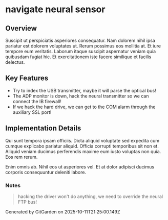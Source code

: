 # navigate neural sensor

## Overview
Suscipit ut perspiciatis asperiores consequatur. Nam dolorem nihil ipsa pariatur est dolorem voluptates ut. Rerum possimus eos mollitia at. Et iure tempore eum veritatis. Laborum itaque suscipit aspernatur veniam quia quibusdam fugiat hic. Et exercitationem iste facere similique et facilis delectus.

## Key Features
- Try to index the USB transmitter, maybe it will parse the optical bus!
- The ADP monitor is down, hack the neural transmitter so we can connect the IB firewall!
- If we hack the hard drive, we can get to the COM alarm through the auxiliary SSL port!

## Implementation Details
Qui sunt tempora ipsam officiis. Dicta aliquid voluptate sed expedita cum cumque explicabo pariatur aliquid. Officia corrupti temporibus sit non et. Aliquid veniam ducimus perferendis maxime eum iusto voluptas non quia. Eos rem rerum.
 Enim omnis ab. Nihil eos ut asperiores vel. Et at dolor adipisci ducimus corporis consequuntur deleniti labore.

### Notes
> hacking the driver won't do anything, we need to override the neural FTP bus!

Generated by GitGarden on 2025-10-11T21:25:00.149Z